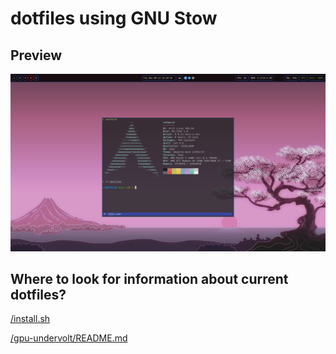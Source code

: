 # dotfiles using GNU Stow

## Preview

![preview](/assets/images/preview-20221209.png)

## Where to look for information about current dotfiles?

[/install.sh](/install.sh)

[/gpu-undervolt/README.md](/gpu-undervolt/README.md)

